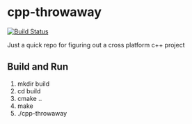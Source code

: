 # cpp-throwaway
[![Build Status](https://travis-ci.com/jddeal/cpp-throwaway.svg?branch=master)](https://travis-ci.com/jddeal/cpp-throwaway)

Just a quick repo for figuring out a cross platform c++ project

## Build and Run
1. mkdir build
2. cd build
3. cmake ..
4. make
5. ./cpp-throwaway